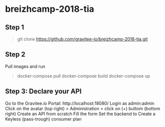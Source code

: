 # breizhcamp-2018-tia

## Step 1
> git clone https://github.com/gravitee-io/breizhcamp-2018-tia.git

## Step 2
Pull images and run
> docker-compose pull
> docker-compose build
> docker-compose up

## Step 3: Declare your API
Go to the Gravitee.io Portal: http://localhost:18080/
Login as admin:admin
Click on the avatar (top right) > Administration > click on (+) buttom (bottom right)
Create an API from scratch
Fill the form
Set the backend to 
Create a Keyless (pass-trough) consumer plan
